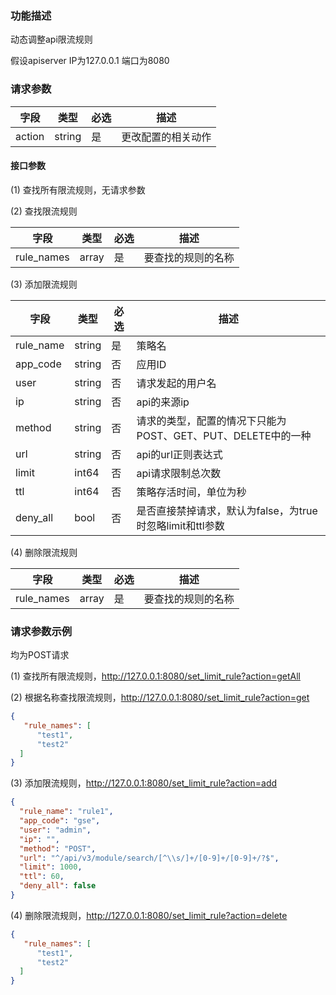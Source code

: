 ### 功能描述
动态调整api限流规则

假设apiserver IP为127.0.0.1 端口为8080

### 请求参数
| 字段                |  类型       | 必选   |  描述            |
|---------------------|-------------|--------|------------------------|
|action| string | 是| 更改配置的相关动作|

#### 接口参数
(1) 查找所有限流规则，无请求参数

(2) 查找限流规则

| 字段                  |  类型        | 必选	 |  描述    |
|---------------------|-------------|--------|-----------------------------|
| rule_names           | array | 是     | 要查找的规则的名称 |

(3) 添加限流规则

| 字段     | 类型   | 必选 | 描述                                                         |
|----------|--------|------|--------------------------------------------------------------|
| rule_name | string | 是   | 策略名                                                       |
| app_code  | string | 否   | 应用ID                                                       |
| user     | string | 否   | 请求发起的用户名                                             |
| ip       | string | 否   | api的来源ip                                                  |
| method   | string | 否   | 请求的类型，配置的情况下只能为POST、GET、PUT、DELETE中的一种 |
| url      | string | 否   | api的url正则表达式                                           |
| limit    | int64  | 否   | api请求限制总次数                                            |
| ttl      | int64  | 否   | 策略存活时间，单位为秒                                       |
| deny_all  | bool   | 否   | 是否直接禁掉请求，默认为false，为true时忽略limit和ttl参数    |

(4) 删除限流规则

| 字段                  |  类型        | 必选	 |  描述    |
|---------------------|-------------|--------|----------------------------------|
| rule_names           | array | 是     | 要查找的规则的名称 |

### 请求参数示例
均为POST请求

(1) 查找所有限流规则，http://127.0.0.1:8080/set_limit_rule?action=getAll

(2) 根据名称查找限流规则，http://127.0.0.1:8080/set_limit_rule?action=get
```json
{
   "rule_names": [
      "test1",
      "test2"
  ] 
}
```

(3) 添加限流规则，http://127.0.0.1:8080/set_limit_rule?action=add
```json
{
  "rule_name": "rule1",
  "app_code": "gse",
  "user": "admin",  
  "ip": "",       
  "method": "POST",  
  "url": "^/api/v3/module/search/[^\\s/]+/[0-9]+/[0-9]+/?$",       
  "limit": 1000,    
  "ttl": 60,      
  "deny_all": false
}
```

(4) 删除限流规则，http://127.0.0.1:8080/set_limit_rule?action=delete
```json
{
   "rule_names": [
      "test1",
      "test2"
  ] 
}
```